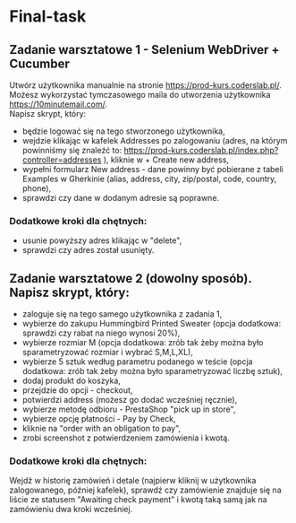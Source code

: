 # Final-task  
## Zadanie warsztatowe 1 - Selenium WebDriver + Cucumber  

Utwórz użytkownika manualnie na stronie https://prod-kurs.coderslab.pl/.  
Możesz wykorzystać tymczasowego maila do utworzenia użytkownika https://10minutemail.com/.  
Napisz skrypt, który:  
* będzie logować się na tego stworzonego użytkownika,  
* wejdzie klikając w kafelek Addresses po zalogowaniu (adres, na którym powinniśmy się znaleźć to: https://prod-kurs.coderslab.pl/index.php?controller=addresses ),
kliknie w + Create new address,  
* wypełni formularz New address - dane powinny być pobierane z tabeli Examples w Gherkinie (alias, address, city, zip/postal, code, country, phone),  
* sprawdzi czy dane w dodanym adresie są poprawne.    
  
### Dodatkowe kroki dla chętnych:  
* usunie powyższy adres klikając w "delete",  
* sprawdzi czy adres został usunięty.  


  
## Zadanie warsztatowe 2 (dowolny sposób). Napisz skrypt, który:
* zaloguje się na tego samego użytkownika z zadania 1,
* wybierze do zakupu Hummingbird Printed Sweater (opcja dodatkowa: sprawdzi czy rabat na niego wynosi 20%),
* wybierze rozmiar M (opcja dodatkowa: zrób tak żeby można było sparametryzować rozmiar i wybrać S,M,L,XL),
* wybierze 5 sztuk według parametru podanego w teście (opcja dodatkowa: zrób tak żeby można było sparametryzować liczbę sztuk),
* dodaj produkt do koszyka,
* przejdzie do opcji - checkout,
* potwierdzi address (możesz go dodać wcześniej ręcznie),
* wybierze metodę odbioru - PrestaShop "pick up in store",
* wybierze opcję płatności - Pay by Check,
* kliknie na "order with an obligation to pay",
* zrobi screenshot z potwierdzeniem zamówienia i kwotą.
### Dodatkowe kroki dla chętnych:
Wejdź w historię zamówień i detale (najpierw kliknij w użytkownika zalogowanego, później kafelek),
sprawdź czy zamówienie znajduje się na liście ze statusem "Awaiting check payment" i kwotą taką samą jak na zamówieniu dwa kroki wcześniej.

